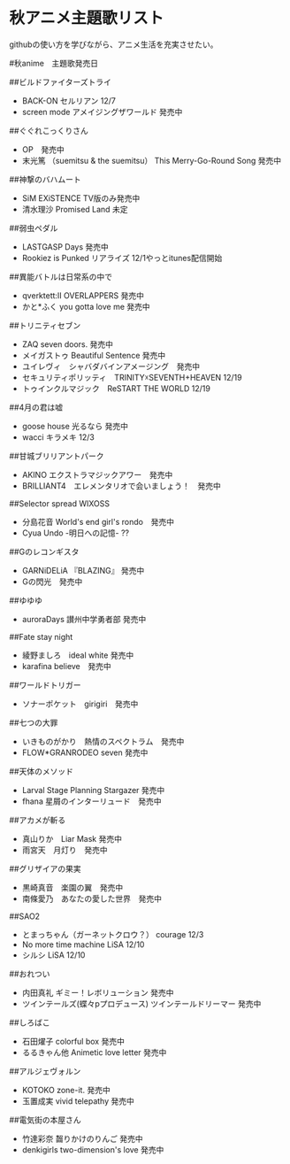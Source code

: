 秋アニメ主題歌リスト
========
githubの使い方を学びながら、アニメ生活を充実させたい。

#秋anime　主題歌発売日

##ビルドファイターズトライ
- BACK-ON セルリアン 12/7
- screen mode  アメイジングザワールド  発売中

##ぐぐれこっくりさん
- OP　発売中
- 末光篤 （suemitsu & the suemitsu） This Merry-Go-Round Song  発売中

##神撃のバハムート
- SiM   EXiSTENCE  TV版のみ発売中
- 清水理沙   Promised Land  未定

##弱虫ペダル
- LASTGASP  Days 発売中 
- Rookiez is Punked リアライズ   12/1やっとitunes配信開始

##異能バトルは日常系の中で
- qverktett:II  OVERLAPPERS  発売中
- かと*ふく you gotta love me 発売中

##トリニティセブン
- ZAQ seven doors. 発売中
- メイガストゥ Beautiful  Sentence 発売中
- ユイレヴィ　シャバダバインアメージング　発売中
- セキュリティポリッティ　TRINITY☓SEVENTH+HEAVEN 12/19
- トゥインクルマジック　ReSTART THE WORLD 12/19

##4月の君は嘘
- goose house 光るなら 発売中
- wacci キラメキ 12/3

##甘城ブリリアントパーク
- AKINO エクストラマジックアワー　発売中
- BRILLIANT4　エレメンタリオで会いましょう！　発売中

##Selector spread WIXOSS
- 分島花音 World's end girl's rondo　発売中
- Cyua Undo -明日への記憶- ??

##Gのレコンギスタ
- GARNiDELiA 『BLAZING』 発売中
- Gの閃光　発売中

##ゆゆゆ
- auroraDays 讃州中学勇者部 発売中

##Fate stay night
- 綾野ましろ　ideal white 発売中
- karafina        believe　発売中

##ワールドトリガー　
- ソナーポケット　girigiri　発売中 

##七つの大罪
- いきものがかり　熱情のスペクトラム　発売中
- FLOW*GRANRODEO seven 発売中

##天体のメソッド
- Larval Stage Planning Stargazer  発売中
- fhana 星屑のインターリュード　発売中

##アカメが斬る
- 真山りか　Liar Mask 発売中
- 雨宮天　月灯り　発売中

##グリザイアの果実
- 黒崎真音　楽園の翼　発売中
- 南條愛乃　あなたの愛した世界　発売中

##SAO2
- とまっちゃん（ガーネットクロウ？） courage 12/3
- No more time machine LiSA  12/10
- シルシ LiSA  12/10

##おれつい
- 内田真礼  ギミー！レボリューション 発売中
- ツインテールズ(蝶々pプロデュース) ツインテールドリーマー 発売中

##しろばこ
- 石田燿子 colorful box 発売中
- るるきゃん他 Animetic love letter 発売中

##アルジェヴォルン
- KOTOKO zone-it. 発売中
- 玉置成実  vivid telepathy 発売中


##電気街の本屋さん
- 竹達彩奈  齧りかけのりんご 発売中
- denkigirls  two-dimension's love 発売中
